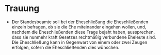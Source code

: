 # Trauung

- Der Standesbeamte soll bei der Eheschließung die Eheschließenden einzeln befragen, ob sie die Ehe miteinander eingehen wollen, und, nachdem die Eheschließenden diese Frage bejaht haben, aussprechen, dass sie nunmehr kraft Gesetzes rechtmäßig verbundene Eheleute sind. Die Eheschließung kann in Gegenwart von einem oder zwei Zeugen erfolgen, sofern die Eheschließenden dies wünschen.

